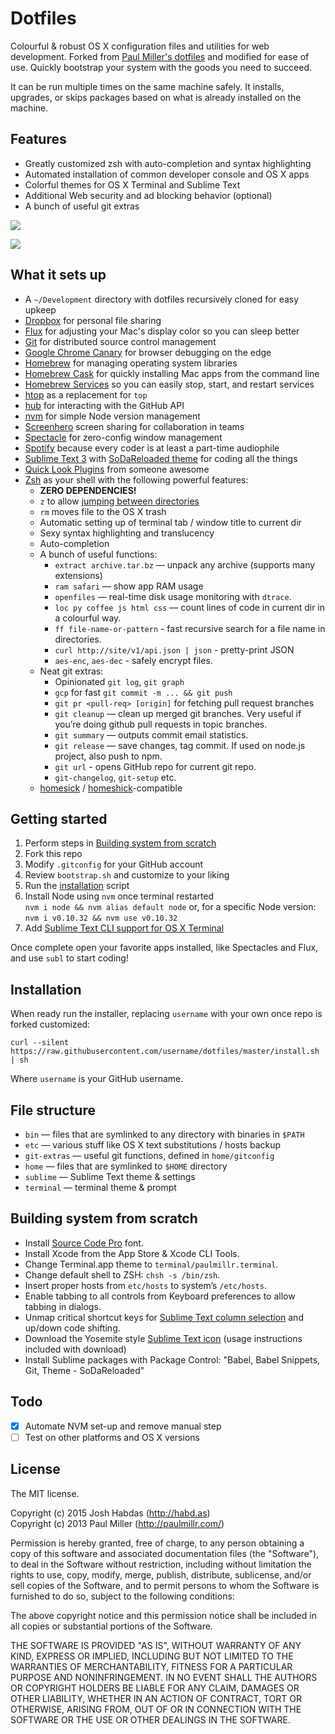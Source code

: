 # Dotfiles

Colourful & robust OS X configuration files and utilities for web development. Forked from [Paul Miller's dotfiles](https://dotfiles.github.io/) and modified for ease of use. Quickly bootstrap your system with the goods you need to succeed.

It can be run multiple times on the same machine safely. It installs, upgrades, or skips packages based on what is already installed on the machine.

## Features

- Greatly customized zsh with auto-completion and syntax highlighting
- Automated installation of common developer console and OS X apps
- Colorful themes for OS X Terminal and Sublime Text
- Additional Web security and ad blocking behavior (optional)
- A bunch of useful git extras

![](https://cloud.githubusercontent.com/assets/574696/3210643/80f11554-eed7-11e3-8c8f-5509bc304fc7.png)

![](https://cloud.githubusercontent.com/assets/574696/3210642/7ecc9a00-eed7-11e3-9357-27c2a8576f80.png)

## What it sets up

- A `~/Development` directory with dotfiles recursively cloned for easy upkeep
- [Dropbox] for personal file sharing
- [Flux] for adjusting your Mac's display color so you can sleep better
- [Git] for distributed source control management
- [Google Chrome Canary] for browser debugging on the edge
- [Homebrew] for managing operating system libraries
- [Homebrew Cask] for quickly installing Mac apps from the command line
- [Homebrew Services] so you can easily stop, start, and restart services
- [htop] as a replacement for `top`
- [hub] for interacting with the GitHub API
- [nvm] for simple Node version management
- [Screenhero] screen sharing for collaboration in teams
- [Spectacle] for zero-config window management
- [Spotify] because every coder is at least a part-time audiophile
- [Sublime Text 3] with [SoDaReloaded theme] for coding all the things
- [Quick Look Plugins] from someone awesome
- [Zsh] as your shell with the following powerful features:
    - **ZERO DEPENDENCIES!**
    - `z` to allow [jumping between directories](http://habd.as/installing-using-rupaz/)
    - `rm` moves file to the OS X trash
    - Automatic setting up of terminal tab / window title to current dir
    - Sexy syntax highlighting and translucency
    - Auto-completion
    - A bunch of useful functions:
        - `extract archive.tar.bz` — unpack any archive (supports many extensions)
        - `ram safari` — show app RAM usage
        - `openfiles` — real-time disk usage monitoring with `dtrace`.
        - `loc py coffee js html css` — count lines of code
        in current dir in a colourful way.
        - `ff file-name-or-pattern` - fast recursive search for a file name in directories.
        - `curl http://site/v1/api.json | json` - pretty-print JSON
        - `aes-enc`, `aes-dec` - safely encrypt files.
    - Neat git extras:
        - Opinionated `git log`, `git graph`
        - `gcp` for fast `git commit -m ... && git push`
        - `git pr <pull-req> [origin]` for fetching pull request branches
        - `git cleanup` — clean up merged git branches. Very useful if
        you’re doing github pull requests in topic branches.
        - `git summary` — outputs commit email statistics.
        - `git release` — save changes, tag commit. If used on node.js project, also push to npm.
        - `git url` - opens GitHub repo for current git repo.
        - `git-changelog`, `git-setup` etc.
    - [homesick](https://github.com/technicalpickles/homesick) /
      [homeshick](https://github.com/andsens/homeshick)-compatible

## Getting started

1. Perform steps in [Building system from scratch](#building-system-from-scratch)
1. Fork this repo
1. Modify `.gitconfig` for your GitHub account
1. Review `bootstrap.sh` and customize to your liking
1. Run the [installation](#installation) script
1. Install Node using `nvm` once terminal restarted<br />
    `nvm i node && nvm alias default node` or, for a specific Node version:<br />
    `nvm i v0.10.32 && nvm use v0.10.32`
1. Add [Sublime Text CLI support for OS X Terminal](https://www.sublimetext.com/docs/2/osx_command_line.html)

Once complete open your favorite apps installed, like Spectacles and Flux, and use `subl` to start coding!

## Installation

When ready run the installer, replacing `username` with your own once repo is forked customized:

```
curl --silent https://raw.githubusercontent.com/username/dotfiles/master/install.sh | sh
```

Where `username` is your GitHub username.

## File structure

* `bin` — files that are symlinked to any directory with binaries in `$PATH`
* `etc` — various stuff like OS X text substitutions / hosts backup
* `git-extras` — useful git functions, defined in `home/gitconfig`
* `home` — files that are symlinked to `$HOME` directory
* `sublime` — Sublime Text theme & settings
* `terminal` — terminal theme & prompt

## Building system from scratch

* Install [Source Code Pro](https://github.com/adobe-fonts/source-code-pro) font.
* Install Xcode from the App Store & Xcode CLI Tools.
* Change Terminal.app theme to `terminal/paulmillr.terminal`.
* Change default shell to ZSH: `chsh -s /bin/zsh`.
* Insert proper hosts from `etc/hosts` to system’s `/etc/hosts`.
* Enable tabbing to all controls from Keyboard preferences to allow tabbing in dialogs.
* Unmap critical shortcut keys for [Sublime Text column selection](https://www.sublimetext.com/forum/viewtopic.php?f=3&t=8775) and up/down code shifting.
* Download the Yosemite style [Sublime Text icon](https://dribbble.com/shots/1840393-Sublime-Text-Yosemite-Icon?list=searches&tag=sublime_text) (usage instructions included with download)
* Install Sublime packages with Package Control: "Babel, Babel Snippets, Git, Theme - SoDaReloaded"

## Todo

- [x] Automate NVM set-up and remove manual step
- [ ] Test on other platforms and OS X versions

## License

The MIT license.

Copyright (c) 2015 Josh Habdas (http://habd.as)<br />
Copyright (c) 2013 Paul Miller (http://paulmillr.com/)

Permission is hereby granted, free of charge, to any person obtaining a copy of this software and associated documentation files (the "Software"), to deal in the Software without restriction, including without limitation the rights to use, copy, modify, merge, publish, distribute, sublicense, and/or sell copies of the Software, and to permit persons to whom the Software is furnished to do so, subject to the following conditions:

The above copyright notice and this permission notice shall be included in all copies or substantial portions of the Software.

THE SOFTWARE IS PROVIDED "AS IS", WITHOUT WARRANTY OF ANY KIND, EXPRESS OR IMPLIED, INCLUDING BUT NOT LIMITED TO THE WARRANTIES OF MERCHANTABILITY, FITNESS FOR A PARTICULAR PURPOSE AND NONINFRINGEMENT. IN NO EVENT SHALL THE AUTHORS OR COPYRIGHT HOLDERS BE LIABLE FOR ANY CLAIM, DAMAGES OR OTHER LIABILITY, WHETHER IN AN ACTION OF CONTRACT, TORT OR OTHERWISE, ARISING FROM, OUT OF OR IN CONNECTION WITH THE SOFTWARE OR THE USE OR OTHER DEALINGS IN THE SOFTWARE.

[Bundler]: http://bundler.io/
[Dropbox]: https://www.dropbox.com/
[Flux]: https://justgetflux.com/
[Git]: https://git-scm.com/
[Google Chrome Canary]: https://www.google.com/chrome/browser/canary.html
[Homebrew]: http://brew.sh/
[Homebrew Cask]: http://caskroom.io/
[Homebrew Services]: https://github.com/gapple/homebrew-services
[htop]: http://hisham.hm/htop/
[hub]: https://github.com/github/hub
[nvm]: https://github.com/creationix/nvm
[Screenhero]: https://screenhero.com/
[Spectacle]: https://www.spectacleapp.com
[Spotify]: https://www.spotify.com/
[Sublime Text 3]: http://www.sublimetext.com/3
[SoDaReloaded theme]: https://packagecontrol.io/packages/Theme%20-%20SoDaReloaded
[Quick Look Plugins]: http://github.com/sindresorhus/quick-look-plugins
[Zsh]: http://www.zsh.org/
